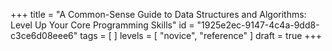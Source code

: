 +++
title = "A Common-Sense Guide to Data Structures and Algorithms: Level Up Your Core Programming Skills"
id = "1925e2ec-9147-4c4a-9dd8-c3ce6d08eee6"
tags = [ ]
levels = [ "novice", "reference" ]
draft = true
+++
